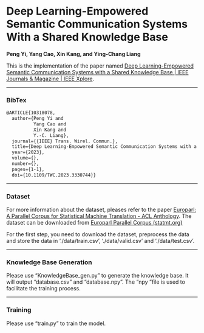 # Deep Learning-Empowered Semantic Communication Systems With a Shared Knowledge Base  

**Peng Yi, Yang Cao, Xin Kang, and Ying-Chang Liang**

This is the implementation of the paper named [Deep Learning-Empowered Semantic Communication Systems with a Shared Knowledge Base | IEEE Journals & Magazine | IEEE Xplore](https://ieeexplore.ieee.org/document/10318078). 

------

### BibTex

```latex
@ARTICLE{10318078,
  author={Peng Yi and
          Yang Cao and
          Xin Kang and
          Y.-C. Liang},
  journal={{IEEE} Trans. Wirel. Commun.}, 
  title={Deep Learning-Empowered Semantic Communication Systems with a Shared Knowledge Base}, 
  year={2023},
  volume={},
  number={},
  pages={1-1},
  doi={10.1109/TWC.2023.3330744}}

```

------

### Dataset

For more information about the dataset, pleases refer to the paper [Europarl: A Parallel Corpus for Statistical Machine Translation - ACL Anthology](https://aclanthology.org/2005.mtsummit-papers.11/). The dataset can be downloaded from [Europarl Parallel Corpus (statmt.org)](https://www.statmt.org/europarl/)

For the first step, you need to download the dataset, preprocess the data and store the data in ‘./data/train.csv’, ‘./data/valid.csv’ and ‘./data/test.csv’.

------

### Knowledge Base Generation 

Please use “KnowledgeBase_gen.py” to generate the knowledge base. It will output “database.csv” and “database.npy”. The “npy ”file is used to facilitate the training process.

------

### Training 

Please use “train.py” to train the model.

